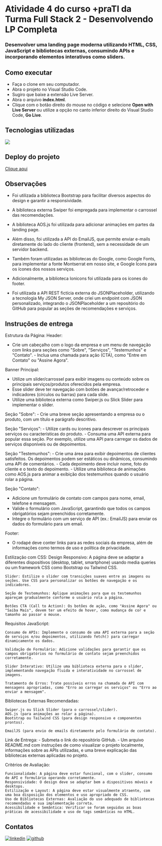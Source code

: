 # Atividade 4 do curso +praTI da Turma Full Stack 2 - Desenvolvendo LP Completa
### Desenvolver uma landing page moderna utilizando HTML, CSS, JavaScript e bibliotecas externas, consumindo APIs e incorporando elementos interativos como sliders.

## Como executar
- Faça o clone em seu computador.
- Abra o projeto no Visual Studio Code.
- Sugiro que baixe a extensão Live Server.
- Abra o arquivo **index.html**.
- Clique com o botão direito do mouse no código e selecione **Open with Live Server** ou utilize a opção no canto inferior direito do Visual Studio Code, **Go Live**.

## Tecnologias utilizadas
<p>
    <a href="https://skillicons.dev">
      <img src="https://skillicons.dev/icons?i=js,css,html" />
    </a>
</p>

## Deploy do projeto 
[Clique aqui](https://devalissonoliveira.github.io/maisprati-m3-atv4/)

## Observações
- Foi utilizada a biblioteca Bootstrap para facilitar diversos aspectos do design e garantir a responsividade.
  
- A biblioteca externa Swiper foi empregada para implementar o carrossel das recomendações.
  
- A biblioteca AOS.js foi utilizada para adicionar animações em partes da landing page.
  
- Além disso, foi utilizada a API do EmailJS, que permite enviar e-mails diretamente do lado do cliente (frontend), sem a necessidade de um servidor backend.
  
- Também foram utilizadas as bibliotecas do Google, como Google Fonts, para implementar a fonte Montserrat em nosso site, e Google Icons para os ícones dos nossos serviços.
  
- Adicionalmente, a biblioteca Ionicons foi utilizada para os ícones do footer.
  
- Foi utilizada a API REST fictícia  externa do JSONPlaceholder, utilizando a tecnologia My JSON Server, onde criei um endpoint com JSON personalizado, integrando o JSONPlaceholder a um repositório do GitHub para popular as seções de recomendações e serviços.

  
## Instruções de entrega
Estrutura da Página:
Header:
 - Crie um cabeçalho com o logo da empresa e um menu de navegação com links para seções como "Sobre", "Serviços", "Testemunhos" e "Contato". - Inclua uma chamada para ação (CTA), como "Entre em Contato" ou "Assine Agora".

Banner Principal:
  - Utilize um slider/carrossel para exibir imagens ou conteúdo sobre os principais serviços/produtos oferecidos pela empresa.
  - Esse slider deve ter navegação com botões de avançar/retroceder e indicadores (círculos ou barras) para cada slide.
  - Utilize uma biblioteca externa como Swiper.js ou Slick Slider para implementar o slider.


Seção "Sobre":   - Crie uma breve seção apresentando a empresa ou o produto, com um título e parágrafo descritivo.

Seção "Serviços":
    - Utilize cards ou ícones para descrever os principais serviços ou características do produto.
    - Consuma uma API externa para popular essa seção. Por exemplo, utilize uma API para carregar os dados de serviços disponíveis ou de depoimentos.

Seção "Testemunhos":
    - Crie uma área para exibir depoimentos de clientes satisfeitos. Os depoimentos podem ser estáticos ou dinâmicos, consumindo uma API de comentários.
    - Cada depoimento deve incluir nome, foto do cliente e o texto do depoimento.
    - Utilize uma biblioteca de animações como AOS.js para animar a exibição dos testemunhos quando o usuário rolar a página.

Seção "Contato":
  - Adicione um formulário de contato com campos para nome, email, telefone e mensagem.
  - Valide o formulário com JavaScript, garantindo que todos os campos obrigatórios sejam preenchidos corretamente.
  - Integre o formulário com um serviço de API (ex.: EmailJS) para enviar os dados do formulário para um email.

Footer:
   - O rodapé deve conter links para as redes sociais da empresa, além de informações como termos de uso e política de privacidade.

Estilização com CSS:
    Design Responsivo: A página deve se adaptar a diferentes dispositivos (desktop, tablet, smartphone) usando media queries ou um framework CSS como Bootstrap ou Tailwind CSS.

    Slider: Estilize o slider com transições suaves entre as imagens ou seções. Use CSS para personalizar os botões de navegação e os indicadores.

    Seção de Testemunhos: Aplique animações para que os testemunhos apareçam gradualmente conforme o usuário rola a página.

    Botões CTA (Call to Action): Os botões de ação, como "Assine Agora" ou "Saiba Mais", devem ter um efeito de hover, como mudança de cor e tamanho ao passar o mouse.

Requisitos JavaScript:

    Consumo de APIs: Implemente o consumo de uma API externa para a seção de serviços e/ou depoimentos, utilizando fetch() para carregar dinamicamente os dados.

    Validação de Formulário: Adicione validações para garantir que os campos obrigatórios no formulário de contato sejam preenchidos corretamente.

    Slider Interativo: Utilize uma biblioteca externa para o slider, implementando navegação fluida e interatividade no carrossel de imagens.

    Tratamento de Erros: Trate possíveis erros na chamada de API com mensagens apropriadas, como "Erro ao carregar os serviços" ou "Erro ao enviar a mensagem".

Bibliotecas Externas Recomendadas:

    Swiper.js ou Slick Slider (para o carrossel/slider).
    AOS.js (para animações ao rolar a página).
    Bootstrap ou Tailwind CSS (para design responsivo e componentes prontos).

    EmailJS (para envio de emails diretamente pelo formulário de contato).
  
Link de Entrega:
    - Submeta o link do repositório GitHub.
    - Um
arquivo README.md com instruções de como visualizar o projeto
localmente, informações sobre as APIs utilizadas, e uma breve explicação
das bibliotecas externas aplicadas no projeto.



Critérios de Avaliação:

    Funcionalidade: A página deve estar funcional, com o slider, consumo de API e formulário operando corretamente.
    Responsividade: O design deve se adaptar bem a dispositivos móveis e desktops.
    Estilização e Layout: A página deve estar visualmente atraente, com uma boa disposição dos elementos e uso apropriado de CSS.
    Uso de Bibliotecas Externas: Avaliação do uso adequado de bibliotecas recomendadas e sua implementação correta.
    Acessibilidade e Semântica: Verificar se foram seguidas as boas práticas de acessibilidade e uso de tags semânticas no HTML.

## Contatos
[![linkedin](https://skillicons.dev/icons?i=linkedin)](https://linkedin.com/in/devalissonoliveira)   [![github](https://skillicons.dev/icons?i=github)](https://github.com/devalissonoliveira)
